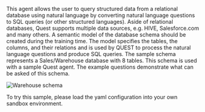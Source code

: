 This agent allows the user to query structured data from a relational database using natural language by converting natural language questions to SQL queries (or other structured languages). Aside of relational databases, Quest supports multiple data sources, e.g. HIVE, Salesforce.com and many others. 
A semantic model of the database schema should be created during the training time. The model specifies the tables, the columns, and their relations and is used by QUEST to process the natural language questions and produce SQL queries. 
The sample schema represents a Sales/Warehouse database with 8 tables. This schema is used with a sample Quest agent. The example questions demonstrate what can be asked of this schema.

 ![Warehouse schema](../sample/warehouseSchema.png)

To try this sample, please load the yaml configuration into your own sandbox environment.
